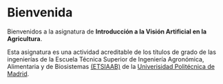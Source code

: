 # Bienvenida

Bienvenidos a la asignatura de __Introducción a la Visión Artificial en la Agricultura__.

Esta asignatura es una actividad acreditable de los títulos de grado de las ingenierías de la Escuela Técnica Superior de Ingeniería Agronómica, Alimentaria y de Biosistemas [(ETSIAAB)](https://www.etsiaab.upm.es) de la [Univerisidad Politécnica de Madrid](https://www.upm.es/).







